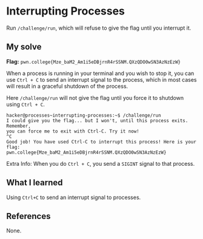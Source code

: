 # Interrupting Processes
Run `/challenge/run`, which will refuse to give the flag until you interrupt it.

## My solve
**Flag:** `pwn.college{Mze_baM2_Am1i5eDBjrnR4rSSNM.QXzQDO0wSN3AzNzEzW}`

When a process is running in your terminal and you wish to stop it, you can use `Ctrl + C` to send an interrupt signal to the process, which in most cases will result in a graceful shutdown of the process.

Here `/challenge/run` will not give the flag until you force it to shutdown using `Ctrl + C`.

```
hacker@processes~interrupting-processes:~$ /challenge/run 
I could give you the flag... but I won't, until this process exits. Remember, 
you can force me to exit with Ctrl-C. Try it now!
^C
Good job! You have used Ctrl-C to interrupt this process! Here is your flag:
pwn.college{Mze_baM2_Am1i5eDBjrnR4rSSNM.QXzQDO0wSN3AzNzEzW}
```

Extra Info:
When you do `Ctrl + C`, you send a `SIGINT` signal to that process.

## What I learned
Using `Ctrl+C` to send an interrupt signal to processes.

## References 
None.